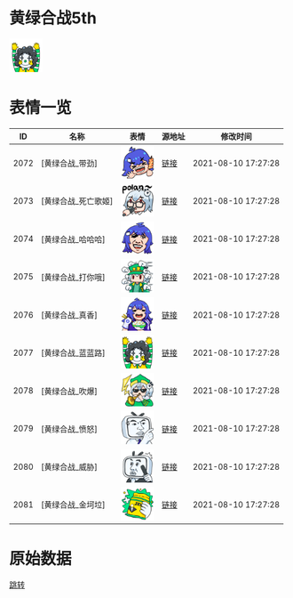 # 黄绿合战5th

<img src="./cover.png" height="60" alt="cover" />

# 表情一览

|ID|名称|表情|源地址|修改时间|
|----|----|----|----|----|
|2072|[黄绿合战_带劲]|<img src="./pic/002072_%5B黄绿合战_带劲%5D.png" height="60" alt="带劲"/>|[链接](http://i0.hdslb.com/bfs/emote/fe17a03ae1aeccba2ce018f20f2cb56b33277687.png)|2021-08-10 17:27:28|
|2073|[黄绿合战_死亡歌姬]|<img src="./pic/002073_%5B黄绿合战_死亡歌姬%5D.png" height="60" alt="死亡歌姬"/>|[链接](http://i0.hdslb.com/bfs/emote/546e7410afb32c03d4c0207da35a3facc26751e6.png)|2021-08-10 17:27:28|
|2074|[黄绿合战_哈哈哈]|<img src="./pic/002074_%5B黄绿合战_哈哈哈%5D.png" height="60" alt="哈哈哈"/>|[链接](http://i0.hdslb.com/bfs/emote/e4cf417524002678a7820b2db64716ffc09e3554.png)|2021-08-10 17:27:28|
|2075|[黄绿合战_打你哦]|<img src="./pic/002075_%5B黄绿合战_打你哦%5D.png" height="60" alt="打你哦"/>|[链接](http://i0.hdslb.com/bfs/emote/6015705190ce82862e501bec99e2a793c03fb050.png)|2021-08-10 17:27:28|
|2076|[黄绿合战_真香]|<img src="./pic/002076_%5B黄绿合战_真香%5D.png" height="60" alt="真香"/>|[链接](http://i0.hdslb.com/bfs/emote/e4b070c29d34c0b33f819fda59123e14041562c2.png)|2021-08-10 17:27:28|
|2077|[黄绿合战_蓝蓝路]|<img src="./pic/002077_%5B黄绿合战_蓝蓝路%5D.png" height="60" alt="蓝蓝路"/>|[链接](http://i0.hdslb.com/bfs/emote/ce7cc43abcc461eb66bbf0528d64f64069a0e95b.png)|2021-08-10 17:27:28|
|2078|[黄绿合战_吹爆]|<img src="./pic/002078_%5B黄绿合战_吹爆%5D.png" height="60" alt="吹爆"/>|[链接](http://i0.hdslb.com/bfs/emote/4c33b0a003b74fa25a19d54477db0fcdbc02a621.png)|2021-08-10 17:27:28|
|2079|[黄绿合战_愤怒]|<img src="./pic/002079_%5B黄绿合战_愤怒%5D.png" height="60" alt="愤怒"/>|[链接](http://i0.hdslb.com/bfs/emote/0fe37135491b20f6af4d3bead344e5e77dfa6923.png)|2021-08-10 17:27:28|
|2080|[黄绿合战_威胁]|<img src="./pic/002080_%5B黄绿合战_威胁%5D.png" height="60" alt="威胁"/>|[链接](http://i0.hdslb.com/bfs/emote/f81a006dd53cc84e9c65d7784aa6ca061c3e4fc2.png)|2021-08-10 17:27:28|
|2081|[黄绿合战_金坷垃]|<img src="./pic/002081_%5B黄绿合战_金坷垃%5D.png" height="60" alt="金坷垃"/>|[链接](http://i0.hdslb.com/bfs/emote/a81f44bcaa96b79b5122fc80fa214d47c68d94c6.png)|2021-08-10 17:27:28|

# 原始数据

[跳转](./raw.json)

